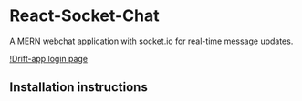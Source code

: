 # React-Socket-Chat

A MERN webchat application with socket.io for real-time message updates.

[!Drift-app login page](https://raw.github.com/ASmith-eng/React-Socket-Chat/blob/main/docs/drift_screenshot_login.png?raw=true)

## Installation instructions